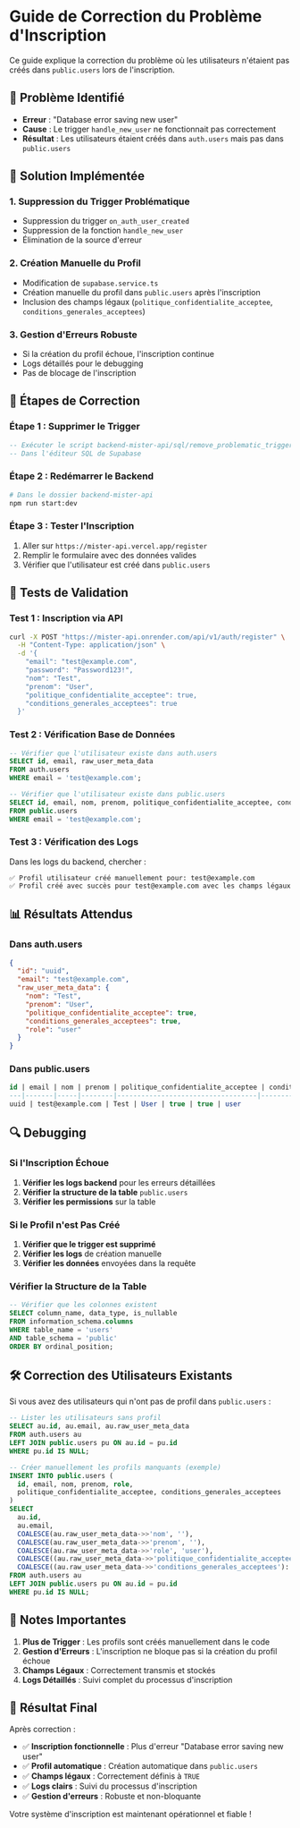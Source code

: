 # Guide de Correction du Problème d'Inscription

Ce guide explique la correction du problème où les utilisateurs n'étaient pas créés dans `public.users` lors de l'inscription.

## 🚨 Problème Identifié

- **Erreur** : "Database error saving new user"
- **Cause** : Le trigger `handle_new_user` ne fonctionnait pas correctement
- **Résultat** : Les utilisateurs étaient créés dans `auth.users` mais pas dans `public.users`

## 🔧 Solution Implémentée

### **1. Suppression du Trigger Problématique**
- Suppression du trigger `on_auth_user_created`
- Suppression de la fonction `handle_new_user`
- Élimination de la source d'erreur

### **2. Création Manuelle du Profil**
- Modification de `supabase.service.ts`
- Création manuelle du profil dans `public.users` après l'inscription
- Inclusion des champs légaux (`politique_confidentialite_acceptee`, `conditions_generales_acceptees`)

### **3. Gestion d'Erreurs Robuste**
- Si la création du profil échoue, l'inscription continue
- Logs détaillés pour le debugging
- Pas de blocage de l'inscription

## 🚀 Étapes de Correction

### **Étape 1 : Supprimer le Trigger**
```sql
-- Exécuter le script backend-mister-api/sql/remove_problematic_trigger.sql
-- Dans l'éditeur SQL de Supabase
```

### **Étape 2 : Redémarrer le Backend**
```bash
# Dans le dossier backend-mister-api
npm run start:dev
```

### **Étape 3 : Tester l'Inscription**
1. Aller sur `https://mister-api.vercel.app/register`
2. Remplir le formulaire avec des données valides
3. Vérifier que l'utilisateur est créé dans `public.users`

## 🧪 Tests de Validation

### **Test 1 : Inscription via API**
```bash
curl -X POST "https://mister-api.onrender.com/api/v1/auth/register" \
  -H "Content-Type: application/json" \
  -d '{
    "email": "test@example.com",
    "password": "Password123!",
    "nom": "Test",
    "prenom": "User",
    "politique_confidentialite_acceptee": true,
    "conditions_generales_acceptees": true
  }'
```

### **Test 2 : Vérification Base de Données**
```sql
-- Vérifier que l'utilisateur existe dans auth.users
SELECT id, email, raw_user_meta_data 
FROM auth.users 
WHERE email = 'test@example.com';

-- Vérifier que l'utilisateur existe dans public.users
SELECT id, email, nom, prenom, politique_confidentialite_acceptee, conditions_generales_acceptees
FROM public.users 
WHERE email = 'test@example.com';
```

### **Test 3 : Vérification des Logs**
Dans les logs du backend, chercher :
```
✅ Profil utilisateur créé manuellement pour: test@example.com
✅ Profil créé avec succès pour test@example.com avec les champs légaux
```

## 📊 Résultats Attendus

### **Dans auth.users**
```json
{
  "id": "uuid",
  "email": "test@example.com",
  "raw_user_meta_data": {
    "nom": "Test",
    "prenom": "User",
    "politique_confidentialite_acceptee": true,
    "conditions_generales_acceptees": true,
    "role": "user"
  }
}
```

### **Dans public.users**
```sql
id | email | nom | prenom | politique_confidentialite_acceptee | conditions_generales_acceptees | role
---|-------|-----|--------|-----------------------------------|--------------------------------|------
uuid | test@example.com | Test | User | true | true | user
```

## 🔍 Debugging

### **Si l'Inscription Échoue**
1. **Vérifier les logs backend** pour les erreurs détaillées
2. **Vérifier la structure de la table** `public.users`
3. **Vérifier les permissions** sur la table

### **Si le Profil n'est Pas Créé**
1. **Vérifier que le trigger est supprimé**
2. **Vérifier les logs** de création manuelle
3. **Vérifier les données** envoyées dans la requête

### **Vérifier la Structure de la Table**
```sql
-- Vérifier que les colonnes existent
SELECT column_name, data_type, is_nullable
FROM information_schema.columns 
WHERE table_name = 'users' 
AND table_schema = 'public'
ORDER BY ordinal_position;
```

## 🛠️ Correction des Utilisateurs Existants

Si vous avez des utilisateurs qui n'ont pas de profil dans `public.users` :

```sql
-- Lister les utilisateurs sans profil
SELECT au.id, au.email, au.raw_user_meta_data
FROM auth.users au
LEFT JOIN public.users pu ON au.id = pu.id
WHERE pu.id IS NULL;

-- Créer manuellement les profils manquants (exemple)
INSERT INTO public.users (
  id, email, nom, prenom, role, 
  politique_confidentialite_acceptee, conditions_generales_acceptees
)
SELECT 
  au.id,
  au.email,
  COALESCE(au.raw_user_meta_data->>'nom', ''),
  COALESCE(au.raw_user_meta_data->>'prenom', ''),
  COALESCE(au.raw_user_meta_data->>'role', 'user'),
  COALESCE((au.raw_user_meta_data->>'politique_confidentialite_acceptee')::boolean, false),
  COALESCE((au.raw_user_meta_data->>'conditions_generales_acceptees')::boolean, false)
FROM auth.users au
LEFT JOIN public.users pu ON au.id = pu.id
WHERE pu.id IS NULL;
```

## 📝 Notes Importantes

1. **Plus de Trigger** : Les profils sont créés manuellement dans le code
2. **Gestion d'Erreurs** : L'inscription ne bloque pas si la création du profil échoue
3. **Champs Légaux** : Correctement transmis et stockés
4. **Logs Détaillés** : Suivi complet du processus d'inscription

## 🎉 Résultat Final

Après correction :
- ✅ **Inscription fonctionnelle** : Plus d'erreur "Database error saving new user"
- ✅ **Profil automatique** : Création automatique dans `public.users`
- ✅ **Champs légaux** : Correctement définis à `TRUE`
- ✅ **Logs clairs** : Suivi du processus d'inscription
- ✅ **Gestion d'erreurs** : Robuste et non-bloquante

Votre système d'inscription est maintenant opérationnel et fiable ! 